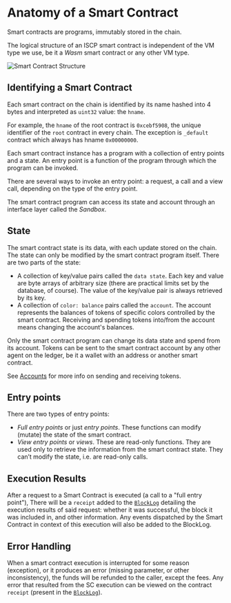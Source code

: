 # Anatomy of a Smart Contract

Smart contracts are programs, immutably stored in the chain.

The logical structure of an ISCP smart contract is independent of the VM type we
use, be it a _Wasm_ smart contract or any other VM type.

![Smart Contract Structure](/img/tutorial/SC-structure.png)

## Identifying a Smart Contract

Each smart contract on the chain is identified by its name hashed into 4 bytes
and interpreted as `uint32` value: the `hname`.

For example, the `hname` of the root contract is `0xcebf5908`, the unique identifier of the
`root` contract in every chain. The exception is `_default` contract which always has hname `0x00000000`.

Each smart contract instance has a program with a collection of entry points and
a state. An entry point is a function of the program through which the program
can be invoked.

There are several ways to invoke an entry point: a request, a call and a view
call, depending on the type of the entry point.

The smart contract program can access its state and account through an interface
layer called the _Sandbox_.

## State

The smart contract state is its data, with each update stored on the chain. The
state can only be modified by the smart contract program itself. There are two
parts of the state:

- A collection of key/value pairs called the `data state`. Each key and value
  are byte arrays of arbitrary size (there are practical limits set by the
  database, of course). The value of the key/value pair is always retrieved by
  its key.
- A collection of `color: balance` pairs called the `account`. The account
  represents the balances of tokens of specific colors controlled by the smart
  contract. Receiving and spending tokens into/from the account means changing
  the account's balances.

Only the smart contract program can change its data state and spend from its
account. Tokens can be sent to the smart contract account by any other agent on
the ledger, be it a wallet with an address or another smart contract.

See [Accounts](../core_concepts/accounts/how-accounts-work.md) for more info on sending and receiving tokens.

## Entry points

There are two types of entry points:

- _Full entry points_ or just _entry points_. These functions can modify
  (mutate) the state of the smart contract.
- _View entry points_ or _views_. These are read-only functions. They are used
  only to retrieve the information from the smart contract state. They can’t
  modify the state, i.e. are read-only calls.

## Execution Results

After a request to a Smart Contract is executed (a call to a "full entry point"),
There will be a `receipt` added to the [`BlockLog`](../core_concepts/core_contracts/blocklog.md)
detailing the execution results of said request: whether it was successful, the block it was
included in, and other information. Any events dispatched by the Smart Contract in context of
this execution will also be added to the BlockLog.

## Error Handling

When a smart contract execution is interrupted for some reason (exception), or it produces an
error (missing parameter, or other inconsistency), the funds will be refunded to the caller,
except the fees. Any error that resulted from the SC execution can be viewed on the contract
`receipt` (present in the [`BlockLog`](../core_concepts/core_contracts/blocklog.md)).

